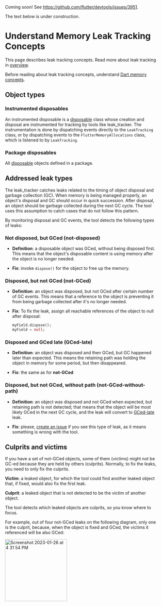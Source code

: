 Coming soon! See https://github.com/flutter/devtools/issues/3951.

The text below is under construction.

# Understand Memory Leak Tracking Concepts

This page describes leak tracking concepts.
Read more about leak tracking in [overview](OVERVIEW.md).

Before reading about leak tracking concepts, understand [Dart memory concepts](https://docs.flutter.dev/development/tools/devtools/memory#basic-memory-concepts).

## Object types

### Instrumented disposables

An instrumented disposable is a [disposable](https://docs.flutter.dev/tools/devtools/memory#disposable-object)
class whose creation and disposal are instrumented for
tracking by tools like leak_tracker. The instrumentation is done by dispatching events directly
to the `LeakTracking` class, or by dispatching events to the `FlutterMemoryAllocations` class,
which is listened to by `LeakTracking`.

### Package disposables

All [disposable](https://docs.flutter.dev/tools/devtools/memory#disposable-object) objects defined in a package.

## Addressed leak types

The leak_tracker catches leaks related to the timing of object disposal and garbage collection (GC). When memory is being managed properly, an object's disposal and GC should occur in quick succession. After disposal, an object should be garbage collected during the next GC cycle. The tool uses this assumption to catch cases that do not follow this pattern.

By monitoring disposal and GC events, the tool detects
the following types of leaks:

### Not disposed, but GCed (not-disposed)

- **Definition**: a disposable object was GCed,
   without being disposed first. This means that the object's disposable content
   is using memory after the object is no longer needed.

- **Fix**: invoke `dispose()` for the object to free up the memory.

### Disposed, but not GCed (not-GCed)

- **Definition**: an object was disposed,
   but not GCed after certain number of GC events. This means that
   a reference to the object is preventing it from being
   garbage collected after it's no longer needed.

- **Fix**: To fix the leak, assign all reachable references
   of the object to null after disposal:

   ```dart
   myField.dispose();
   myField = null;
   ```

### Disposed and GCed late (GCed-late) <a id='gced-late'></a>

- **Definition**: an object was disposed and then GCed,
   but GC happened later than expected. This means the retaining path was
   holding the object in memory for some period, but then disappeared.

- **Fix**: the same as for **not-GCed**

### Disposed, but not GCed, without path (not-GCed-without-path)

- **Definition**: an object
   was disposed and not GCed when expected, but retaining path
   is not detected; that means that the object will be most likely GCed in
   the next GC cycle,
   and the leak will convert to [GCed-late](#gced-late) leak.

- **Fix**: please,
[create an issue](https://github.com/dart-lang/leak_tracker/issues)
if you see this type of leak, as it means
something is wrong with the tool.

## Culprits and victims

If you have a set of not-GCed objects, some of them (victims)
might not be GC-ed because they are held by others (culprits).
Normally, to fix the leaks, you need to only fix the culprits.

**Victim**: a leaked object, for which the tool could find another
leaked object that, if fixed, would also fix the first leak.

**Culprit**: a leaked object that is not detected to be the victim
of another object.

The tool detects which leaked objects are culprits, so you know where to focus.

For example, out of four not-GCed leaks on the following diagram,
only one is the culprit, because, when the object is fixed
and GCed, the victims it referenced will be also GCed:

<img width="204" alt="Screenshot 2023-01-26 at 4 31 54 PM" src="https://user-images.githubusercontent.com/12115586/214981096-9967c554-f037-4ed0-812b-ff5b387bb4e1.png">
